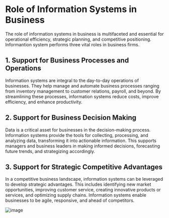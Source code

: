  # Role of Information Systems in Business
The role of information systems in business is multifaceted and essential for operational efficiency, strategic planning, and competitive positioning. Informantion system performs three vital roles in business firms.
 
## 1. Support for Business Processes and Operations

Information systems are integral to the day-to-day operations of businesses. They help manage and automate business processes ranging from inventory management to customer relations, payroll, and beyond. By streamlining these processes, information systems reduce costs, improve efficiency, and enhance productivity.

## 2. Support for Business Decision Making

Data is a critical asset for businesses in the decision-making process. Information systems provide the tools for collecting, processing, and analyzing data, transforming it into actionable information. This supports managers and business leaders in making informed decisions, forecasting future trends, and strategizing accordingly.

## 3. Support for Strategic Competitive Advantages

In a competitive business landscape, information systems can be leveraged to develop strategic advantages. This includes identifying new market opportunities, improving customer service, creating innovative products or services, and optimizing supply chains. Information systems enable businesses to be agile, responsive, and ahead of competitors.

  ![image](https://github.com/Collegehive/Notes/assets/159722383/034f3b15-8b59-48a0-a405-901a9b4be707)



